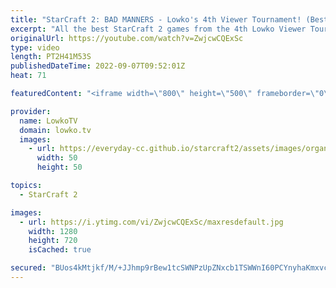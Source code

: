 ```yaml
---
title: "StarCraft 2: BAD MANNERS - Lowko's 4th Viewer Tournament! (Best SC2 Games)"
excerpt: "All the best StarCraft 2 games from the 4th Lowko Viewer Tournament. In this video I cast StarCraft matches together with Rushi, in an event that was open for players from Bronze League to Master League.  0:00:00 Intro 0:02:53 MALLEN vs SalyT 0:14:49 EchoSoldier vs Amemiya 0:25:52 AgentX vs Samme 0:31:46"
originalUrl: https://youtube.com/watch?v=ZwjcwCQExSc
type: video
length: PT2H41M53S
publishedDateTime: 2022-09-07T09:52:01Z
heat: 71

featuredContent: "<iframe width=\"800\" height=\"500\" frameborder=\"0\" src=\"https://www.youtube.com/embed/ZwjcwCQExSc\" allow=\"accelerometer; autoplay; encrypted-media; gyroscope; picture-in-picture\" allowfullscreen></iframe>"

provider:
  name: LowkoTV
  domain: lowko.tv
  images:
    - url: https://everyday-cc.github.io/starcraft2/assets/images/organizations/lowko.tv-50x50.jpg
      width: 50
      height: 50

topics:
  - StarCraft 2

images:
  - url: https://i.ytimg.com/vi/ZwjcwCQExSc/maxresdefault.jpg
    width: 1280
    height: 720
    isCached: true

secured: "BUos4kMtjkf/M/+JJhmp9rBew1tcSWNPzUpZNxcb1TSWWnI60PCYnyhaKmxvcnrK/TKwz7EkIsBFYiT+0kuJGTgzyxzk7i4FuDWfXVfLqPFunMO6G8QxFrx6VlRGKZnZRkKMh2u3U7cqqkfejj7nhF1MA/vE/hGYvebavlSd3QJTGFH7jX+gIIdNPLaf+f3RBSdv+UehwkvarSrEv95ohB96i3uazipNWQ6EG52CeMrlLCQZJsj4z84iz69NMfiXmfImLNw0Vw+vGWSA7DksD8yhTX4oOtL5NlCX1JNKEf7DvE5okjAdIgtacQX4F++EwjbdXU8pHc1/T0EiM9w8kR+2/AlelfNy3kAb3c5uxwq37AAj4gdGU1ZfWU3QjTiwSes6LMp8LYbNx3Gzc260BcBAHzocT/76p2CZxl7mgcB90HxBNqsaOs84RUkN6rnK;EKsePBqjP0hPalnqwJUEoQ=="
---
```


